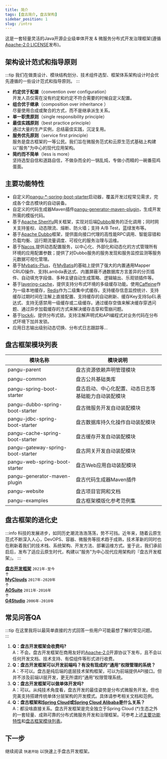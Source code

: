 ```yaml
---
title: 简介
tags: [盘古简介, 盘古架构]
sidebar_position: 1
slug: /intro
---
```


<head>
  <title>盘古开发框架简介 | 架构设计 | 主要功能特性</title>
</head>

这是一套轻量灵活的Java开源企业级单体开发 & 微服务分布式开发治理框架(遵循[Apache-2.0 LICENSE](https://www.apache.org/licenses/LICENSE-2.0)发布)。

## 架构设计范式和指导原则

:::tip
我们在做类设计、模块结构划分、技术组件选型、框架体系架构设计时会优先遵循的一些设计范式和指导原则。
:::

- **约定优于配置**（convention over configuration）  
  开发人员仅需在没有约定和约定不符合需要的时候自定义配置。
- **组合优于继承**（composition over inheritance ）  
  尽量使用合成或聚合的方式，而不是继承派生关系。
- **单一职责原则**（single responsibility principle）
- **最佳实践原则**（best practice principle）  
  通过大量的生产实例，总结最佳实践，沉淀复用。	
- **服务优先原则**（service first principle）  
  服务是盘古框架的一等公民。我们旨在微服务范式和云原生范式基础上构建以"服务"为中心的现代应用架构。
- **简约而不简单**（less is more）  
  坚持选型自信和道路自信，不做杂而全的一锅乱炖，专做小而精的一碗番茄鸡蛋面。

## 主要功能特性

- 自定义的[pangu-*-spring-boot-starter](https://gitee.com/pulanos/pangu-framework/tree/master)启动器，覆盖开发过程常见需求，完成各个盘古模块的自动装备。
- 自定义的代码生成器Maven插件[pangu-generator-maven-plugin](https://gitee.com/pulanos/pangu-framework/tree/master/pangu-generator-maven-plugin)，生成开发所需的模版代码。
- 基于[Apache ShenYu](https://shenyu.apache.org)网关框架，实现对后端[Dubbo](https://dubbo.apache.org/en/)服务的泛化调用；同时网关支持鉴权、动态限流、熔断、防火墙；支持 A/B Test，蓝绿发布等。
- 基于[Apache Dubbo](https://dubbo.apache.org/en/)框架，提供面向接口代理的高性能RPC调用、智能容错和负载均衡、运行期流量调度、可视化的服务治理与运维。
- 基于[Nacos](https://nacos.io/en-us/index.html),提供动态配置服务，以中心化、外部化和动态化的方式管理所有环境的应用配置参数；提供了对Dubbo服务的服务发现和服务监控监测等服务元数据可视化管理。
- 基于[Mybatis-Plus](https://gitee.com/baomidou/mybatis-plus)，在[MyBatis](https://mybatis.org/mybatis-3/index.html)的基础上提供了强大的内置通用Mapper CRUD操作、支持Lambda表达式、内置屏蔽不通数据库方言差异的分页插件、自动填充字段值、多种主键自动生成策略、逻辑输出、乐观锁插件等。
- 基于[layering-cache](https://github.com/xiaolyuh/layering-cache)，提供支持分布式环境的多级缓存功能。使用[Caffeine](https://github.com/ben-manes/caffeine)作为一级本地缓存，[Redis](https://redis.io/)作为二级集中式缓存。支持缓存信息监控统计、支持缓存过期时间在注解上直接配置、支持缓存的自动刷新、缓存Key支持SpEL表达式、支持无感禁用一级缓存或二级缓存。通过缓存空值来解决缓存穿透问题、通过异步加载缓存的方式来解决缓存击穿和雪崩问题。
- 基于[lock4j](https://gitee.com/baomidou/lock4j)，提供分布式锁。支持注解声明式和API编程式对业务代码在分布式环境下加并发锁。
- 应用日志输出级别动态切换、分布式日志跟踪等...

## 盘古框架模块列表

模块名称 | 模块说明  
--- | ---
pangu-parent | 盘古资源依赖声明管理模块 
pangu-common | 盘古公共基础类库
pangu-spring-boot-starter | 盘古启动、中心化配置、动态日志等基础能力自动装配模块
pangu-dubbo-spring-boot-starter | 盘古微服务开发自动装配模块
pangu-jdbc-spring-boot-starter | 盘古数据库持久化操作自动装配模块
pangu-cache-spring-boot-starter | 盘古缓存开发自动装配模块
pangu-gateway-spring-boot-starter | 盘古网关开发自动装配模块
pangu-web-spring-boot-starter | 盘古Web应用自动装配模块
pangu-generator-maven-plugin | 盘古代码生成器Maven插件
pangu-website | 盘古项目官网和文档
pangu-examples | 盘古框架模版化参考范例集

## 盘古框架的进化史
:::info
科技的发展进步，如同历史潮流浩浩荡荡，势不可挡。近年来，随着云原生范式不断深入人心，DevOPS、容器、微服务等技术趋于成熟，技术革新的同时也在刷新着我们的技术栈、系统架构、开发方法、部署运维方式。鉴于此，我们承前启后，发布了适应云原生时代，构建以"服务"为中心现代应用架构的『盘古开发框架』。
:::

**[盘古开发框架](/)** `2021年-至今`  
↑   
**[MyClouds](https://gitee.com/pulanos/myclouds/blob/master/myclouds-docs/1.1%20%E5%85%A5%E9%97%A8%20-%20%E7%AE%80%E4%BB%8B.md)**   `2017年-2020年`  
↑  
**[AOSuite](https://gitee.com/pulanos/aosuite/blob/master/doc/a.%E7%AC%AC%E4%B8%80%E7%AB%A0%20AOSuite%E7%AE%80%E4%BB%8B.md)**    `2011年-2016年`  
↑  
**[G4Studio](https://gitee.com/xiong-chun/G4Studio)**   `2006年-2010年`

## 常见问答QA
:::tip 
在这里我将以最简单直接的方式回答一些用户可能最想了解的常见问题。  
:::

1. **Q：盘古开发框架会收费吗?**  
A：不会。盘古开发框架在商用友好的[Apache-2.0](https://www.apache.org/licenses/LICENSE-2.0)开源协议下发布，且不会以任何开发文档、技术支持、有偿组件等形式进行收费。
2. **Q：盘古开发框架可以开发前端吗？有没有现成的“通用”权限管理的系统？**  
A：不可以。盘古是纯后端的底层技术架构框架，可以为前端提供API接口。但并不涉及前端UI层开发，更无所谓的“通用”权限管理系统。
3. **Q：盘古开发框架可以做单体开发吗?**  
A：可以。从纯技术角度看，盘古开发的最佳姿势是分布式微服务开发。但也完美支持搭建传统单体分层架构的开发模式。具体请参考相关文档和范例。
4. **Q：盘古框架和[Spring Cloud](https://spring.io/projects/spring-cloud)或[Spring Cloud Alibaba](https://spring.io/projects/spring-cloud-alibaba)是什么关系？**  
A：都没啥直接关系。盘古开发框架是完全独立于Spring Cloud (*)生态之外的一套轻量、成熟可靠的分布式微服务开发和治理框架。可参考上述[主要功能特性](#主要功能特性)和[盘古框架模块列表](#盘古框架模块列表)。

## 下一步
继续阅读 `快速开始` 以快速上手盘古开发框架。